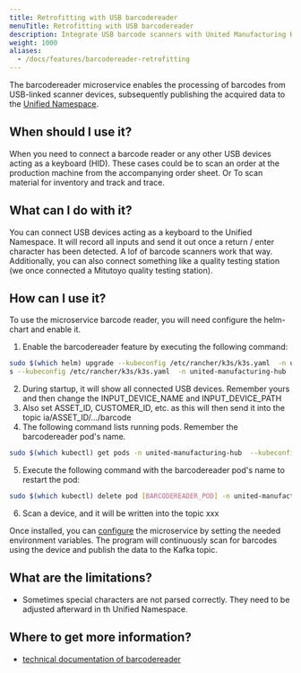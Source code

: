 ```yaml
---
title: Retrofitting with USB barcodereader
menuTitle: Retrofitting with USB barcodereader
description: Integrate USB barcode scanners with United Manufacturing Hub's barcodereader microservice for seamless data publishing to Unified Namespace. Ideal for inventory, order processing, and quality testing stations.
weight: 1000
aliases:
  - /docs/features/barcodereader-retrofitting
---
```


The barcodereader microservice enables the processing of barcodes from USB-linked scanner devices, subsequently publishing the acquired
data to the [Unified Namespace](https://learn.umh.app/lesson/introduction-into-it-ot-unified-namespace/).

## When should I use it?

When you need to connect a barcode reader or any other USB devices acting as a keyboard (HID). These cases could be to scan an order
at the production machine from the accompanying order sheet. Or To scan material for inventory and track and trace.

## What can I do with it?

You can connect USB devices acting as a keyboard to the Unified Namespace. It will record all inputs and send it out once
a return / enter character has been detected. A lof of barcode scanners work that way. Additionally, you can also connect
something like a quality testing station (we once connected a Mitutoyo quality testing station).

## How can I use it?

To use the microservice barcode reader, you will need configure the helm-chart and enable it.

1. Enable the barcodereader feature by executing the following command:
```bash
sudo $(which helm) upgrade --kubeconfig /etc/rancher/k3s/k3s.yaml  -n united-manufacturing-hub united-manufacturing-hub united-manufacturing-hub/united-manufacturing-hub --set _000_commonConfig.datasources.barcodereader.enabled=true --reuse-values --version $(sudo helm l
s --kubeconfig /etc/rancher/k3s/k3s.yaml  -n united-manufacturing-hub -o json | jq -r '.[0].app_version')
```
2. During startup, it will show all connected USB devices. Remember yours and then change the INPUT_DEVICE_NAME and INPUT_DEVICE_PATH
3. Also set ASSET_ID, CUSTOMER_ID, etc. as this will then send it into the topic ia/ASSET_ID/.../barcode
4. The following command lists running pods. Remember the barcodereader pod's name.
```bash
sudo $(which kubectl) get pods -n united-manufacturing-hub  --kubeconfig /etc/rancher/k3s/k3s.yaml
```
5. Execute the following command with the barcodereader pod's name to restart the pod:
```bash
sudo $(which kubectl) delete pod [BARCODEREADER_POD] -n united-manufacturing-hub  --kubeconfig /etc/rancher/k3s/k3s.yaml
``` 
6. Scan a device, and it will be written into the topic xxx

Once installed, you can [configure](/docs/reference/microservices/barcodereader/) the microservice by
setting the needed environment variables. The program will continuously scan for barcodes using the device and publish
the data to the Kafka topic.

## What are the limitations?

- Sometimes special characters are not parsed correctly. They need to be adjusted afterward in th Unified Namespace.

## Where to get more information?

- [technical documentation of barcodereader](/docs/reference/microservices/barcodereader/)
